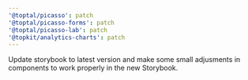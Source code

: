 ```yaml
---
'@toptal/picasso': patch
'@toptal/picasso-forms': patch
'@toptal/picasso-lab': patch
'@topkit/analytics-charts': patch
---
```


Update storybook to latest version and make some small adjusments in components to work properly in the new Storybook.
